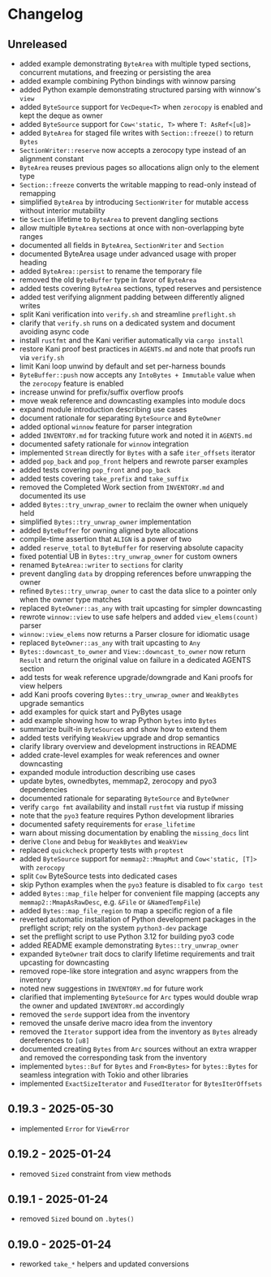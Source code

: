 # Changelog

## Unreleased
- added example demonstrating `ByteArea` with multiple typed sections, concurrent mutations, and freezing or persisting the area
- added example combining Python bindings with winnow parsing
- added Python example demonstrating structured parsing with winnow's `view`
- added `ByteSource` support for `VecDeque<T>` when `zerocopy` is enabled and kept the deque as owner
- added `ByteSource` support for `Cow<'static, T>` where `T: AsRef<[u8]>`
- added `ByteArea` for staged file writes with `Section::freeze()` to return `Bytes`
- `SectionWriter::reserve` now accepts a zerocopy type instead of an alignment constant
- `ByteArea` reuses previous pages so allocations align only to the element type
- `Section::freeze` converts the writable mapping to read-only instead of remapping
- simplified `ByteArea` by introducing `SectionWriter` for mutable access without
  interior mutability
- tie `Section` lifetime to `ByteArea` to prevent dangling sections
- allow multiple `ByteArea` sections at once with non-overlapping byte ranges
- documented all fields in `ByteArea`, `SectionWriter` and `Section`
- documented ByteArea usage under advanced usage with proper heading
- added `ByteArea::persist` to rename the temporary file
- removed the old `ByteBuffer` type in favor of `ByteArea`
- added tests covering `ByteArea` sections, typed reserves and persistence
- added test verifying alignment padding between differently aligned writes
- split Kani verification into `verify.sh` and streamline `preflight.sh`
- clarify that `verify.sh` runs on a dedicated system and document avoiding async code
- install `rustfmt` and the Kani verifier automatically via `cargo install`
- restore Kani proof best practices in `AGENTS.md` and note that proofs run via `verify.sh`
- limit Kani loop unwind by default and set per-harness bounds
- `ByteBuffer::push` now accepts any `IntoBytes + Immutable` value when the
  `zerocopy` feature is enabled
- increase unwind for prefix/suffix overflow proofs
- move weak reference and downcasting examples into module docs
- expand module introduction describing use cases
- document rationale for separating `ByteSource` and `ByteOwner`
- added optional `winnow` feature for parser integration
- added `INVENTORY.md` for tracking future work and noted it in `AGENTS.md`
- documented safety rationale for `winnow` integration
- implemented `Stream` directly for `Bytes` with a safe `iter_offsets` iterator
- added `pop_back` and `pop_front` helpers and rewrote parser examples
- added tests covering `pop_front` and `pop_back`
- added tests covering `take_prefix` and `take_suffix`
- removed the Completed Work section from `INVENTORY.md` and documented its use
- added `Bytes::try_unwrap_owner` to reclaim the owner when uniquely held
- simplified `Bytes::try_unwrap_owner` implementation
- added `ByteBuffer` for owning aligned byte allocations
- compile-time assertion that `ALIGN` is a power of two
- added `reserve_total` to `ByteBuffer` for reserving absolute capacity
- fixed potential UB in `Bytes::try_unwrap_owner` for custom owners
- renamed `ByteArea::writer` to `sections` for clarity
- prevent dangling `data` by dropping references before unwrapping the owner
- refined `Bytes::try_unwrap_owner` to cast the data slice to a pointer only
  when the owner type matches
- replaced `ByteOwner::as_any` with trait upcasting for simpler downcasting
- rewrote `winnow::view` to use safe helpers and added `view_elems(count)` parser
- `winnow::view_elems` now returns a Parser closure for idiomatic usage
- replaced `ByteOwner::as_any` with trait upcasting to `Any`
- `Bytes::downcast_to_owner` and `View::downcast_to_owner` now return `Result`
  and return the original value on failure
  in a dedicated AGENTS section
- add tests for weak reference upgrade/downgrade and Kani proofs for view helpers
- add Kani proofs covering `Bytes::try_unwrap_owner` and `WeakBytes` upgrade semantics
- add examples for quick start and PyBytes usage
- add example showing how to wrap Python `bytes` into `Bytes`
- summarize built-in `ByteSource`s and show how to extend them
- added tests verifying `WeakView` upgrade and drop semantics
- clarify library overview and development instructions in README
- added crate-level examples for weak references and owner downcasting
- expanded module introduction describing use cases
- update bytes, ownedbytes, memmap2, zerocopy and pyo3 dependencies
- documented rationale for separating `ByteSource` and `ByteOwner`
- verify `cargo fmt` availability and install `rustfmt` via rustup if missing
- note that the `pyo3` feature requires Python development libraries
- documented safety requirements for `erase_lifetime`
- warn about missing documentation by enabling the `missing_docs` lint
- derive `Clone` and `Debug` for `WeakBytes` and `WeakView`
- replaced `quickcheck` property tests with `proptest`
- added `ByteSource` support for `memmap2::MmapMut` and `Cow<'static, [T]>` with `zerocopy`
- split `Cow` ByteSource tests into dedicated cases
- skip Python examples when the `pyo3` feature is disabled to fix `cargo test`
- added `Bytes::map_file` helper for convenient file mapping
  (accepts any `memmap2::MmapAsRawDesc`, e.g. `&File` or `&NamedTempFile`)
- added `Bytes::map_file_region` to map a specific region of a file
- reverted automatic installation of Python development packages in the
  preflight script; rely on the system `python3-dev` package
- set the preflight script to use Python 3.12 for building pyo3 code
- added README example demonstrating `Bytes::try_unwrap_owner`
- expanded `ByteOwner` trait docs to clarify lifetime requirements and trait
  upcasting for downcasting
- removed rope-like store integration and async wrappers from the inventory
- noted new suggestions in `INVENTORY.md` for future work
- clarified that implementing `ByteSource` for `Arc` types would double wrap the
  owner and updated `INVENTORY.md` accordingly
- removed the `serde` support idea from the inventory
- removed the unsafe derive macro idea from the inventory
- removed the `Iterator` support idea from the inventory as `Bytes` already
  dereferences to `[u8]`
- documented creating `Bytes` from `Arc` sources without an extra wrapper and
  removed the corresponding task from the inventory
- implemented `bytes::Buf` for `Bytes` and `From<Bytes>` for `bytes::Bytes` for
  seamless integration with Tokio and other libraries
- implemented `ExactSizeIterator` and `FusedIterator` for `BytesIterOffsets`

## 0.19.3 - 2025-05-30
- implemented `Error` for `ViewError`

## 0.19.2 - 2025-01-24
- removed `Sized` constraint from view methods

## 0.19.1 - 2025-01-24
- removed `Sized` bound on `.bytes()`

## 0.19.0 - 2025-01-24
- reworked `take_*` helpers and updated conversions
